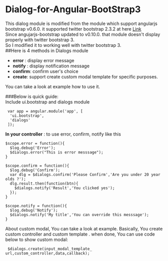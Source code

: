 Dialog-for-Angular-BootStrap3
=============================

This dialog module is modified from the module which support angularjs bootstrap v0.6.0. it supported twitter bootstrap 2.3.2 at here [Link](http://codepen.io/m-e-conroy/pen/ALsdF)  
Since angujarjs-bootstrap updated to v0.10.0. that module doesn't display properly with twitter bootstrap 3.   
So I modified it to working well with twitter bootstrap 3.  
##Here is 4 methods in Dialogs module 
- __error__ : display error message
- __notify__  : display notification message
- __confirm__: confirm user's choice
- __create__: support create custom modal template for specific purposes.

You can take a look at example how to use it.   

###Below is quick guide:  
Include ui.bootstrap and dialogs module

     var app = angular.module('app', [ 
      'ui.bootstrap',
      'dialogs'
     ]);

__In your controller__ : to use error, confirm, notify like this

    $scope.error = function(){
      $log.debug('Error');
      $dialogs.error("This is error messsage");
    }

    $scope.confirm = function(){
      $log.debug('Confirm');
      var dlg = $dialogs.confirm('Please Confirm','Are you under 20 year olds ?');
      dlg.result.then(function(btn){
        $dialogs.notify('Result','You clicked yes');
      });
    }

    $scope.notify = function(){
      $log.debug('Notify');
      $dialogs.notify('My title','You can override this messsage');
    }

About custom modal, You can take a look at example. Basically, You create custom controller and custom template . when done, You can use code below to show custom modal:

     $dialogs.create(input_modal_template_ url,custom_controller,data,callback);
